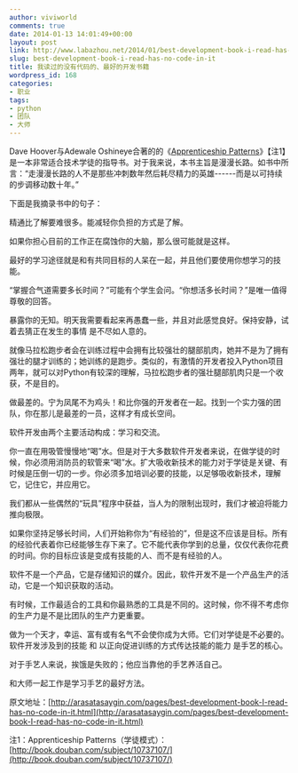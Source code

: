 ```yaml
---
author: viviworld
comments: true
date: 2014-01-13 14:01:49+00:00
layout: post
link: http://www.labazhou.net/2014/01/best-development-book-i-read-has-no-code-in-it/
slug: best-development-book-i-read-has-no-code-in-it
title: 我读过的没有代码的、最好的开发书籍
wordpress_id: 168
categories:
- 职业
tags:
- python
- 团队
- 大师
---
```


Dave Hoover与Adewale Oshineye合著的的《[Apprenticeship Patterns](http://www.goodreads.com/book/show/5608045-apprenticeship-patterns)》【注1】是一本非常适合技术学徒的指导书。对于我来说，本书主旨是漫漫长路。如书中所言：“走漫漫长路的人不是那些冲刺数年然后耗尽精力的英雄------而是以可持续的步调移动数十年。”

下面是我摘录书中的句子：

精通比了解要难很多。能减轻你负担的方式是了解。

如果你担心目前的工作正在腐蚀你的大脑，那么很可能就是这样。

最好的学习途径就是和有共同目标的人呆在一起，并且他们要使用你想学习的技能。

“掌握合气道需要多长时间？”可能有个学生会问。“你想活多长时间？”是唯一值得尊敬的回答。

暴露你的无知。明天我需要看起来再愚蠢一些，并且对此感觉良好。保持安静，试着去猜正在发生的事情 是不尽如人意的。

就像马拉松跑步者会在训练过程中会拥有比较强壮的腿部肌肉，她并不是为了拥有强壮的腿才训练的；她训练的是跑步。类似的，有激情的开发者投入Python项目两年，就可以对Python有较深的理解，马拉松跑步者的强壮腿部肌肉只是一个收获，不是目的。

做最差的。宁为凤尾不为鸡头！和比你强的开发者在一起。找到一个实力强的团队，你在那儿是最差的一员，这样才有成长空间。

软件开发由两个主要活动构成：学习和交流。

你一直在用吸管慢慢地“喝”水。但是对于大多数软件开发者来说，在做学徒的时候，你必须用消防员的软管来“喝”水。扩大吸收新技术的能力对于学徒是关键、有时候是压倒一切的一步。你必须多加培训必要的技能，以足够吸收新技术，理解它，记住它，并应用它。

我们都从一些偶然的“玩具”程序中获益，当人为的限制出现时，我们才被迫将能力推向极限。

如果你坚持足够长时间，人们开始称你为“有经验的”，但是这不应该是目标。所有的经验代表着你已经能够生存下来了。它不能代表你学到的总量，仅仅代表你花费的时间。你的目标应该是变成有技能的人、而不是有经验的人。

软件不是一个产品，它是存储知识的媒介。因此，软件开发不是一个产品生产的活动，它是一个知识获取的活动。

有时候，工作最适合的工具和你最熟悉的工具是不同的。这时候，你不得不考虑你的生产力是不是比团队的生产力更重要。

做为一个天才，幸运、富有或有名气不会使你成为大师。它们对学徒是不必要的。软件开发涉及到的技能 和 以正向促进训练的方式传达技能的能力 是手艺的核心。

对于手艺人来说，挨饿是失败的；他应当靠他的手艺养活自己。

和大师一起工作是学习手艺的最好方法。

原文地址：[http://arasatasaygin.com/pages/best-development-book-I-read-has-no-code-in-it.html](http://arasatasaygin.com/pages/best-development-book-I-read-has-no-code-in-it.html)

注1：Apprenticeship Patterns（学徒模式）：[http://book.douban.com/subject/10737107/](http://book.douban.com/subject/10737107/)
